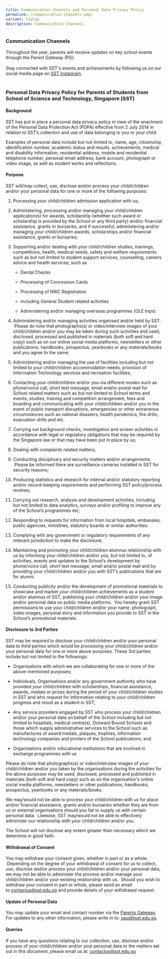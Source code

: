 ```yaml
---
title: Communication Channels and Personal Data Privacy Policy
permalink: /communication-channels-pdp/
variant: tiptap
description: Communication Channels
---
```

<h3><strong>Communication Channels</strong></h3>
<p>Throughout the year, parents will receive updates on key school events
through the Parent Gateway (PG).
<br>
<br>Stay connected with SST's events and achievements by following us on our
social media page on <a href="https://www.instagram.com/sst_edu_sg/" rel="noopener nofollow" target="_blank"><u>SST Instagram</u></a>.</p>
<h3><br><strong>Personal Data Privacy Policy for Parents of Students from School of Science and Technology, Singapore (SST)</strong></h3>
<h4><strong>Background</strong></h4>
<p>SST has put in place a personal data privacy policy in view of the enactment
of the Personal Data Protection Act (PDPA) effective from 2 July 2014 in
relation to SST’s collection and use of data belonging to you or your child.</p>
<p>Examples of personal data include but not limited to, name, age, citizenship,
identification number, academic status and results, achievements, medical
and disability information, residential address, mobile and residential
telephone number, personal email address, bank account, photograph or video
image, as well as student works and reflections.</p>
<h4><strong>Purpose</strong></h4>
<p>SST will/may collect, use, disclose and/or process your child/children
and/or your personal data for one or more of the following purposes:</p>
<ol data-tight="true" class="tight">
<li>
<p>Processing your child/children admission application with us;</p>
</li>
<li>
<p>Administering, processing and/or managing your child/children application(s)
for awards, scholarship (whether such award or scholarship is provided
by the School or any third party) and/or financial assistance, grants or
bursaries, and if successful, administering and/or managing your child/children
awards, scholarships and/or financial assistance, grants or bursaries;</p>
</li>
<li>
<p>Supporting and/or dealing with your child/children studies, trainings,
competitions, health, medical needs, safety and welfare requirements such
as but not limited to student support services, counselling, careers advice
and health services; such as</p>
<ul data-tight="true" class="tight">
<li>
<p>Dental Checks</p>
</li>
<li>
<p>Processing of Concession Cards</p>
</li>
<li>
<p>Processing of NRIC Registration</p>
</li>
<li>
<p>including General Student related activities</p>
</li>
<li>
<p>Administering and/or managing overseas programmes (OLE trips)</p>
</li>
</ul>
</li>
<li>
<p>Administering and/or managing activities organised and/or held by SST.
&nbsp;Please do note that photographs(s) or video/interview images of your
child/children and/or you may be taken during such activities and used,
disclosed, processed and published in materials (both soft and hard copy)
such as on our online social media platforms, newsletters or other publications,
handbooks, prospectus, yearbooks or any materials/books and you agree to
the same;</p>
</li>
<li>
<p>Administering and/or managing the use of facilities including but not
limited to your child/children accommodation needs, provision of Information
Technology services and recreation facilities;</p>
</li>
<li>
<p>Contacting your child/children and/or you via different modes such as
phone/voice call, short text message, email and/or postal mail for School
related matters such as but not limited to School terms and events, studies,
training and competition arrangement, fees and boarding and communicating
with your child/children and/or you in the event of public transport disruptions,
emergencies or other extraneous circumstances such as national disasters,
health pandemics, fire drills, evacuation drills and etc.</p>
</li>
<li>
<p>Carrying out background checks, investigation and screen activities in
accordance with legal or regulatory obligations that may be required by
the Singapore law or that may have been put in place by us;</p>
</li>
<li>
<p>Dealing with complaints related matters;</p>
</li>
<li>
<p>Conducting disciplinary and security matters and/or arrangements. &nbsp;Please
be informed there are surveillance cameras installed in SST for security
reasons;</p>
</li>
<li>
<p>Producing statistics and research for internal and/or statutory reporting
and/or record-keeping requirements and performing SST policy/process reviews;</p>
</li>
<li>
<p>Carrying out research, analysis and development activities, including
but not limited to data analytics, surveys and/or profiling to improve
any of the School’s programmes etc;</p>
</li>
<li>
<p>Responding to requests for information from local hospitals, embassies,
public agencies, ministries, statutory boards or similar authorities.</p>
</li>
<li>
<p>Complying with any government or regulatory requirements of any relevant
jurisdiction to make the disclosure;</p>
</li>
<li>
<p>Maintaining and promoting your child/children alumnus relationship with
us by informing your child/children and/or you, but not limited to, of
activities, events and updates to the School’s development by phone/voice
call, short text message, email and/or postal mail and by providing your
child/children and/or you with SST’s publications that are for alumni.</p>
</li>
<li>
<p>Conducting publicity and/or the development of promotional materials to
showcase and market your child/children achievements as a student and/or
alumnus of SST, publishing your child/children and/or your image and/or
personal data on public media platforms. &nbsp;You hereby grant SST permissions
to use your child/children and/or your name, photograph, video images,
personal story and information you provide to SST in the School’s promotional
materials.</p>
</li>
</ol>
<h4><strong>Disclosure to 3rd Parties</strong></h4>
<p>SST may be required to disclose your child/children and/or your personal
data to third parties which would be processing your child/children and/or
your personal data for one or more above purposes. These 3rd parties include
but not limited to the followings:</p>
<ul data-tight="true" class="tight">
<li>
<p>Organisations with which we are collaborating for one or more of the above-mentioned
purposes;</p>
</li>
<li>
<p>Individuals, Organisations and/or any government authority who have provided
your child/children with scholarships, financial assistance, awards, medals
or prizes during the period of your child/children studies in SST and who
request for information relating to your child/children progress and result
as a student in SST;</p>
</li>
<li>
<p>Any service providers engaged by SST who process your child/children and/or
your personal data on behalf of the School including but not limited to
hospitals, medical centre(s), Outward Bound Schools and those which supply
administrative services to the School such as manufactures of award medals,
plaques, trophies, information technology companies and printers of the
School publications; and</p>
</li>
<li>
<p>Organisations and/or educational institutions that are involved in exchange
programmes with us</p>
</li>
</ul>
<p>Please do note that photographs(s) or video/interview images of your child/children
and/or you taken by the organisations during the activities for the above
purposes may be used, disclosed, processed and published in materials (both
soft and hard copy) such as on the organisation's online social media platforms,
newsletters or other publications, handbooks, prospectus, yearbooks or
any materials/books.</p>
<p>We may/would not be able to process your child/children with us for place
and/or financial assistance, grants and/or bursaries whether they are from
us or external organisations should you fail to supply us with certain
personal data. &nbsp;Likewise, SST may/would not be able to effectively
administer our relationship with your child/children and/or you.</p>
<p>The School will not disclose any extent greater than necessary which we
determine in good faith.</p>
<h4><strong>Withdrawal of Consent</strong></h4>
<p>You may withdraw your consent given, whether in part or as a whole. &nbsp;Depending
on the degree of your withdrawal of consent for us to collect, use, disclose
and/or process your child/children and/or your personal data, we may not
be able to administer the process and/or manage your child/children and/or
your existing relationship with us. &nbsp;Should you wish to withdraw your
consent in part or whole, please send an email to&nbsp;<a href="mailto:contactus@sst.edu.sg" rel="noopener noreferrer nofollow" target="_blank"><u>contactus@sst.edu.sg</u></a>&nbsp;and
provide details of your withdrawal request.</p>
<h4><strong>Update of Personal Data</strong></h4>
<p>You may update your email and contact number via the&nbsp;<a href="https://pg.moe.edu.sg/" rel="noopener noreferrer nofollow" target="_blank"><u>Parents Gateway</u></a>.
For updates to any other information, please write in to:&nbsp;<a href="mailto:contactus@sst.edu.sg" rel="noopener noreferrer nofollow" target="_blank"><u>sasd@sst.edu.sg</u></a>.</p>
<h4><strong>Queries</strong></h4>
<p>If you have any questions relating to our collection, use, disclose and/or
process of your child/children and/or your personal data or the matters
set out in this document, please email us at:&nbsp;<a href="mailto:contactus@sst.edu.sg" rel="noopener noreferrer nofollow" target="_blank"><u>contactus@sst.edu.sg</u></a>
</p>